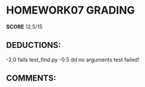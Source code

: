HOMEWORK07 GRADING
===================
**SCORE** 12.5/15

DEDUCTIONS:
-----------
-2.0 fails test_find.py
-0.5 dd no arguments test failed!

COMMENTS:
---------
